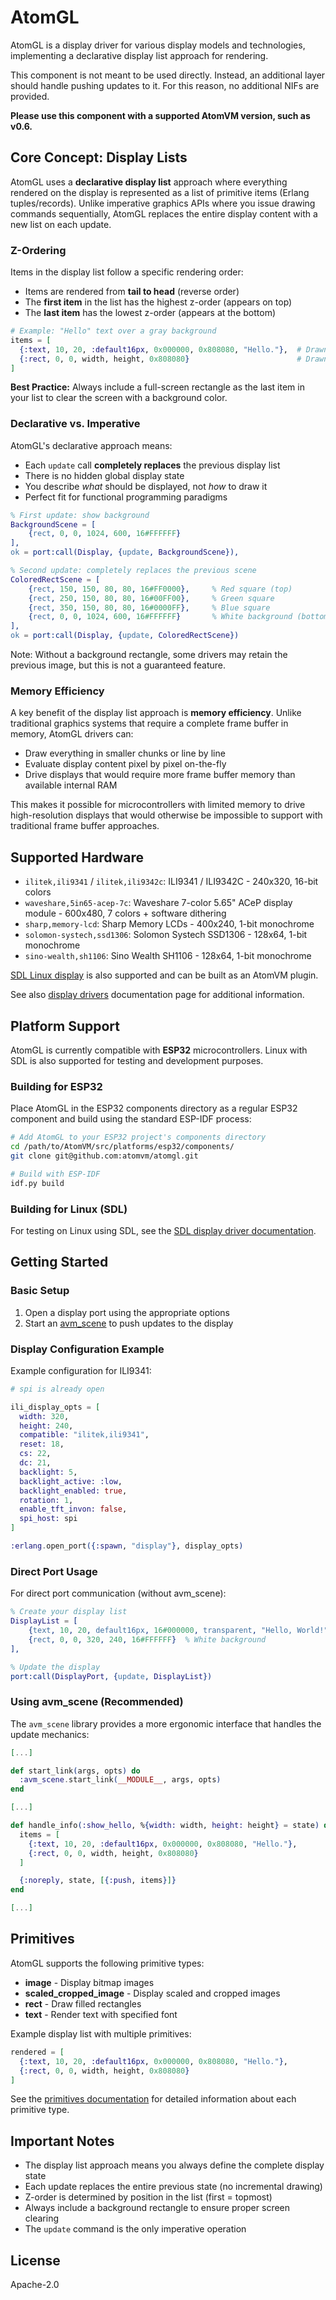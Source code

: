 <!---
  Copyright 2020-2024 Davide Bettio <davide@uninstall.it>

  SPDX-License-Identifier: Apache-2.0
-->

# AtomGL

AtomGL is a display driver for various display models and technologies, implementing a declarative
display list approach for rendering.

This component is not meant to be used directly. Instead, an additional layer should handle pushing
updates to it. For this reason, no additional NIFs are provided.

**Please use this component with a supported AtomVM version, such as v0.6.**

## Core Concept: Display Lists

AtomGL uses a **declarative display list** approach where everything rendered on the display is
represented as a list of primitive items (Erlang tuples/records). Unlike imperative graphics APIs
where you issue drawing commands sequentially, AtomGL replaces the entire display content with a new
list on each update.

### Z-Ordering

Items in the display list follow a specific rendering order:
- Items are rendered from **tail to head** (reverse order)
- The **first item** in the list has the highest z-order (appears on top)
- The **last item** has the lowest z-order (appears at the bottom)

```elixir
# Example: "Hello" text over a gray background
items = [
  {:text, 10, 20, :default16px, 0x000000, 0x808080, "Hello."},  # Drawn last (on top)
  {:rect, 0, 0, width, height, 0x808080}                        # Drawn first (background)
]
```

**Best Practice:** Always include a full-screen rectangle as the last item in your list to clear the
screen with a background color.

### Declarative vs. Imperative

AtomGL's declarative approach means:
- Each `update` call **completely replaces** the previous display list
- There is no hidden global display state
- You describe *what* should be displayed, not *how* to draw it
- Perfect fit for functional programming paradigms

```erlang
% First update: show background
BackgroundScene = [
    {rect, 0, 0, 1024, 600, 16#FFFFFF}
],
ok = port:call(Display, {update, BackgroundScene}),

% Second update: completely replaces the previous scene
ColoredRectScene = [
    {rect, 150, 150, 80, 80, 16#FF0000},     % Red square (top)
    {rect, 250, 150, 80, 80, 16#00FF00},     % Green square
    {rect, 350, 150, 80, 80, 16#0000FF},     % Blue square
    {rect, 0, 0, 1024, 600, 16#FFFFFF}       % White background (bottom)
],
ok = port:call(Display, {update, ColoredRectScene})
```

Note: Without a background rectangle, some drivers may retain the previous image, but this is not a
guaranteed feature.

### Memory Efficiency

A key benefit of the display list approach is **memory efficiency**. Unlike traditional graphics
systems that require a complete frame buffer in memory, AtomGL drivers can:
- Draw everything in smaller chunks or line by line
- Evaluate display content pixel by pixel on-the-fly
- Drive displays that would require more frame buffer memory than available internal RAM

This makes it possible for microcontrollers with limited memory to drive high-resolution displays
that would otherwise be impossible to support with traditional frame buffer approaches.

## Supported Hardware

* `ilitek,ili9341` / `ilitek,ili9342c`: ILI9341 / ILI9342C - 240x320, 16-bit colors
* `waveshare,5in65-acep-7c`: Waveshare 7-color 5.65" ACeP display module - 600x480, 7 colors +
software dithering
* `sharp,memory-lcd`: Sharp Memory LCDs - 400x240, 1-bit monochrome
* `solomon-systech,ssd1306`: Solomon Systech SSD1306 - 128x64, 1-bit monochrome
* `sino-wealth,sh1106`: Sino Wealth SH1106 - 128x64, 1-bit monochrome

[SDL Linux display](sdl_display/) is also supported and can be built as an AtomVM plugin.

See also [display drivers](docs/display-drivers.md) documentation page for additional information.

## Platform Support

AtomGL is currently compatible with **ESP32** microcontrollers. Linux with SDL is also supported for
testing and development purposes.

### Building for ESP32

Place AtomGL in the ESP32 components directory as a regular ESP32 component and build using the
standard ESP-IDF process:

```bash
# Add AtomGL to your ESP32 project's components directory
cd /path/to/AtomVM/src/platforms/esp32/components/
git clone git@github.com:atomvm/atomgl.git

# Build with ESP-IDF
idf.py build
```

### Building for Linux (SDL)

For testing on Linux using SDL, see the [SDL display driver documentation](sdl_display/README.md).

## Getting Started

### Basic Setup

1. Open a display port using the appropriate options
2. Start an [avm_scene](https://github.com/atomvm/avm_scene) to push updates to the display

### Display Configuration Example

Example configuration for ILI9341:

```elixir
# spi is already open

ili_display_opts = [
  width: 320,
  height: 240,
  compatible: "ilitek,ili9341",
  reset: 18,
  cs: 22,
  dc: 21,
  backlight: 5,
  backlight_active: :low,
  backlight_enabled: true,
  rotation: 1,
  enable_tft_invon: false,
  spi_host: spi
]

:erlang.open_port({:spawn, "display"}, display_opts)
```

### Direct Port Usage

For direct port communication (without avm_scene):

```erlang
% Create your display list
DisplayList = [
    {text, 10, 20, default16px, 16#000000, transparent, "Hello, World!"},
    {rect, 0, 0, 320, 240, 16#FFFFFF}  % White background
],

% Update the display
port:call(DisplayPort, {update, DisplayList})
```

### Using avm_scene (Recommended)

The `avm_scene` library provides a more ergonomic interface that handles the update mechanics:

```elixir
[...]

def start_link(args, opts) do
  :avm_scene.start_link(__MODULE__, args, opts)
end

[...]

def handle_info(:show_hello, %{width: width, height: height} = state) do
  items = [
    {:text, 10, 20, :default16px, 0x000000, 0x808080, "Hello."},
    {:rect, 0, 0, width, height, 0x808080}
  ]

  {:noreply, state, [{:push, items}]}
end

[...]
```

## Primitives

AtomGL supports the following primitive types:

* **image** - Display bitmap images
* **scaled_cropped_image** - Display scaled and cropped images
* **rect** - Draw filled rectangles
* **text** - Render text with specified font

Example display list with multiple primitives:

```elixir
rendered = [
  {:text, 10, 20, :default16px, 0x000000, 0x808080, "Hello."},
  {:rect, 0, 0, width, height, 0x808080}
]
```

See the [primitives documentation](docs/primitives.md) for detailed information about each primitive type.

## Important Notes

- The display list approach means you always define the complete display state
- Each update replaces the entire previous state (no incremental drawing)
- Z-order is determined by position in the list (first = topmost)
- Always include a background rectangle to ensure proper screen clearing
- The `update` command is the only imperative operation

## License

Apache-2.0
